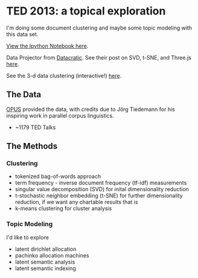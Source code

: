 # TED 2013: a topical exploration
I'm doing some document clustering and maybe some topic modeling with this data
set.

[View the Ipython Notebook
here](http://nbviewer.ipython.org/github/metasyn/ted-talk-topics/blob/master/ted.ipynb).

Data Projector from [Datacratic](https://github.com/datacratic/data-projector).
See their post on SVD, t-SNE, and Three.js
[here](http://datacratic.com/site/blog/visualizing-high-dimensional-data-browser-svd-t-sne-and-threejs).

See the 3-d data clustering (interactive!)
[here](http://metasyn.pw/ted-talk-topics/data-projector/index.html). 

## The Data
[OPUS](http://opus.lingfil.uu.se/TED2013.php) provided the data, with credits
due to Jörg Tiedemann for his inspiring work in parallel corpus linguistics.

* ~1179 TED Talks

## The Methods

### Clustering
* tokenized bag-of-words approach
* term frequency - inverse document frequency (tf-idf) measurements
* singular value decomposition (SVD) for inital dimensionality reduction
* t-stochastic neighbor embedding (t-SNE) for further dimensionality reduction,
    if we want any chartable results that is
* k-means clustering for cluster analysis


### Topic Modeling
I'd like to explore
* latent dirichlet allocation
* pachinko allocation machines
* latent semantic analysis
* latent semantic indexing
